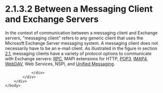 <html dir="LTR" xmlns:mshelp="http://msdn.microsoft.com/mshelp" xmlns:ddue="http://ddue.schemas.microsoft.com/authoring/2003/5" xmlns:xlink="http://www.w3.org/1999/xlink" xmlns:tool="http://www.microsoft.com/tooltip">
    <head>
        <meta http-equiv="Content-Type" content="text/html; CHARSET=utf-8"></meta>
        <meta name="save" content="history"></meta>
        <title>2.1.3.2 Between a Messaging Client and Exchange Servers</title>
        <xml>
            <mshelp:toctitle title="2.1.3.2 Between a Messaging Client and Exchange Servers"></mshelp:toctitle>
            <mshelp:rltitle title="[MS-OXPROTO]: Between a Messaging Client and Exchange Servers"></mshelp:rltitle>
            <mshelp:keyword index="A" term="910b2981-bea3-4f21-9e48-af54c9ad667c"></mshelp:keyword>
            <mshelp:attr name="DCSext.ContentType" value="open specification"></mshelp:attr>
            <mshelp:attr name="AssetID" value="910b2981-bea3-4f21-9e48-af54c9ad667c"></mshelp:attr>
            <mshelp:attr name="TopicType" value="kbRef"></mshelp:attr>
            <mshelp:attr name="DCSext.Title" value="[MS-OXPROTO]: Between a Messaging Client and Exchange Servers" />
        </xml>
    </head>
    <body>
        <div id="header">
            <h1 class="heading">2.1.3.2 Between a Messaging Client and Exchange Servers</h1>
        </div>
        <div id="mainSection">
            <div id="mainBody">
                <div id="allHistory" class="saveHistory"></div>
                <div id="sectionSection0" class="section" name="collapseableSection">
                    

<p>In the context of communication between a messaging client
and Exchange servers, &quot;messaging client&quot; refers to any generic client
that uses the Microsoft Exchange Server messaging system. A messaging client
does not necessarily have to be an e-mail client. As illustrated in the figure
in section <a href="5568006a-3827-4faf-a29b-41394780860a.htm">2.1</a>,
messaging clients have a variety of protocol options to communicate with
Exchange servers: <a href="f888c37a-d994-4b91-96a5-e88cfbd66bd6.htm#gt_8a7f6700-8311-45bc-af10-82e10accd331">RPC</a>,
MAPI extensions for HTTP, <a href="f888c37a-d994-4b91-96a5-e88cfbd66bd6.htm#gt_8ef66909-36c3-4370-b455-d73a73562a6b">POP3</a>,
<a href="f888c37a-d994-4b91-96a5-e88cfbd66bd6.htm#gt_ee8c9703-9e1d-43bc-9491-03050a18ff7f">IMAP4</a>, <a href="f888c37a-d994-4b91-96a5-e88cfbd66bd6.htm#gt_68024ef0-c00a-4ecf-8dba-42371b11bfeb">WebDAV</a>, Web Services, NSPI,
and <a href="f888c37a-d994-4b91-96a5-e88cfbd66bd6.htm#gt_97a6a212-81ff-418f-b437-15260399b357">Unified Messaging</a>.</p>


                </div>
            </div>
        </div>
    </body>
</html>